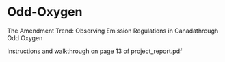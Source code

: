 # Odd-Oxygen
The Amendment Trend:  Observing Emission Regulations in Canadathrough Odd Oxygen

Instructions and walkthrough on page 13 of project_report.pdf
